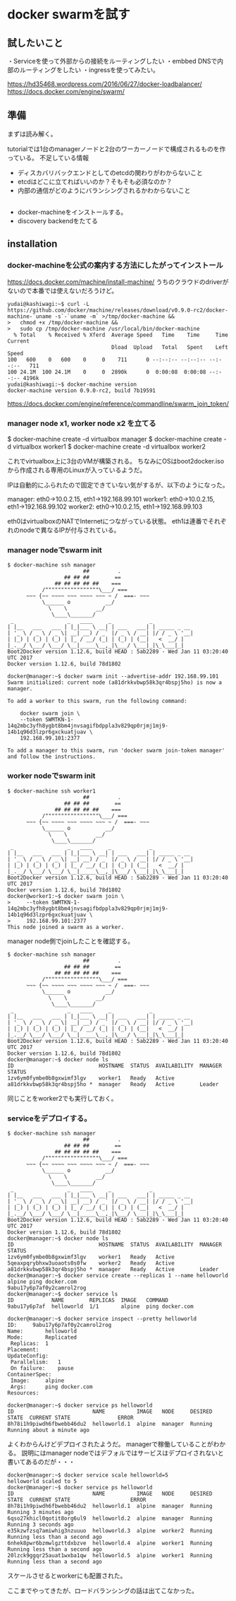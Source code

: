 # docker swarmを試す

## 試したいこと

・Serviceを使って外部からの接続をルーティングしたい
・embbed DNSで内部のルーティングをしたい
・ingressを使ってみたい。

https://hd35468.wordpress.com/2016/06/27/docker-loadbalancer/
https://docs.docker.com/engine/swarm/

## 準備

まずは読み解く。


tutorialでは1台のmanagerノードと2台のワーカーノードで構成されるものを作っている。
不足している情報
* ディスカバリバックエンドとしてのetcdの関わりがわからないこと
 * etcdはどこに立てればいいのか？そもそも必須なのか？
* 内部の通信がどのようにバランシングされるかわからないこと

##

* docker-machineをインストールする。
* discovery backendをたてる

## installation


### docker-machineを公式の案内する方法にしたがってインストール

https://docs.docker.com/machine/install-machine/
うちのクラウドのdriverがないので本番では使えないだろうけど。
```
yudai@kashiwagi:~$ curl -L https://github.com/docker/machine/releases/download/v0.9.0-rc2/docker-machine-`uname -s`-`uname -m` >/tmp/docker-machine &&
>   chmod +x /tmp/docker-machine &&
>   sudo cp /tmp/docker-machine /usr/local/bin/docker-machine
  % Total    % Received % Xferd  Average Speed   Time    Time     Time  Current
                                 Dload  Upload   Total   Spent    Left  Speed
100   600    0   600    0     0    711      0 --:--:-- --:--:-- --:--:--   711
100 24.1M  100 24.1M    0     0  2890k      0  0:00:08  0:00:08 --:--:-- 4196k
yudai@kashiwagi:~$ docker-machine version
docker-machine version 0.9.0-rc2, build 7b19591
```

https://docs.docker.com/engine/reference/commandline/swarm_join_token/

### manager node x1, worker node x2 を立てる

$ docker-machine create -d virtualbox manager
$ docker-machine create -d virtualbox worker1
$ docker-machine create -d virtualbox worker2

これでvirtualbox上に3台のVMが構築される。
ちなみにOSはboot2docker.isoから作成される専用のLinuxが入っているようだ。

IPは自動的にふられたので固定できていない気がするが、以下のようになった。

manager: eth0->10.0.2.15, eth1->192.168.99.101
worker1: eth0->10.0.2.15, eth1->192.168.99.102
worker2: eth0->10.0.2.15, eth1->192.168.99.103

eth0はvirtualboxのNATでInternetにつながっている状態。
eth1は連番でそれぞれのnodeで異なるIPが付与されている。

### manager nodeでswarm init

```
$ docker-machine ssh manager
                        ##         .
                  ## ## ##        ==
               ## ## ## ## ##    ===
           /"""""""""""""""""\___/ ===
      ~~~ {~~ ~~~~ ~~~ ~~~~ ~~~ ~ /  ===- ~~~
           \______ o           __/
             \    \         __/
              \____\_______/
 _                 _   ____     _            _
| |__   ___   ___ | |_|___ \ __| | ___   ___| | _____ _ __
| '_ \ / _ \ / _ \| __| __) / _` |/ _ \ / __| |/ / _ \ '__|
| |_) | (_) | (_) | |_ / __/ (_| | (_) | (__|   <  __/ |
|_.__/ \___/ \___/ \__|_____\__,_|\___/ \___|_|\_\___|_|
Boot2Docker version 1.12.6, build HEAD : 5ab2289 - Wed Jan 11 03:20:40 UTC 2017
Docker version 1.12.6, build 78d1802

docker@manager:~$ docker swarm init --advertise-addr 192.168.99.101
Swarm initialized: current node (a81drkkvbwp58k3qr4bspj5ho) is now a manager.

To add a worker to this swarm, run the following command:

    docker swarm join \
    --token SWMTKN-1-14q2mbc3yfh8ygbt8bm4jnvsagifbdppla3v829qp0rjmj1mj9-14b1q96d3lzpr6gxckuatjuav \
    192.168.99.101:2377

To add a manager to this swarm, run 'docker swarm join-token manager' and follow the instructions.
```

### worker nodeでswarm init

```
$ docker-machine ssh worker1
                        ##         .
                  ## ## ##        ==
               ## ## ## ## ##    ===
           /"""""""""""""""""\___/ ===
      ~~~ {~~ ~~~~ ~~~ ~~~~ ~~~ ~ /  ===- ~~~
           \______ o           __/
             \    \         __/
              \____\_______/
 _                 _   ____     _            _
| |__   ___   ___ | |_|___ \ __| | ___   ___| | _____ _ __
| '_ \ / _ \ / _ \| __| __) / _` |/ _ \ / __| |/ / _ \ '__|
| |_) | (_) | (_) | |_ / __/ (_| | (_) | (__|   <  __/ |
|_.__/ \___/ \___/ \__|_____\__,_|\___/ \___|_|\_\___|_|
Boot2Docker version 1.12.6, build HEAD : 5ab2289 - Wed Jan 11 03:20:40 UTC 2017
Docker version 1.12.6, build 78d1802
docker@worker1:~$ docker swarm join \
>     --token SWMTKN-1-14q2mbc3yfh8ygbt8bm4jnvsagifbdppla3v829qp0rjmj1mj9-14b1q96d3lzpr6gxckuatjuav \
>     192.168.99.101:2377
This node joined a swarm as a worker.
```

manager node側でjoinしたことを確認する。

```
$ docker-machine ssh manager
                        ##         .
                  ## ## ##        ==
               ## ## ## ## ##    ===
           /"""""""""""""""""\___/ ===
      ~~~ {~~ ~~~~ ~~~ ~~~~ ~~~ ~ /  ===- ~~~
           \______ o           __/
             \    \         __/
              \____\_______/
 _                 _   ____     _            _
| |__   ___   ___ | |_|___ \ __| | ___   ___| | _____ _ __
| '_ \ / _ \ / _ \| __| __) / _` |/ _ \ / __| |/ / _ \ '__|
| |_) | (_) | (_) | |_ / __/ (_| | (_) | (__|   <  __/ |
|_.__/ \___/ \___/ \__|_____\__,_|\___/ \___|_|\_\___|_|
Boot2Docker version 1.12.6, build HEAD : 5ab2289 - Wed Jan 11 03:20:40 UTC 2017
Docker version 1.12.6, build 78d1802
docker@manager:~$ docker node ls
ID                           HOSTNAME  STATUS  AVAILABILITY  MANAGER STATUS
1zv6ym0fymbe0b8gxwimf3lgv    worker1   Ready   Active        
a81drkkvbwp58k3qr4bspj5ho *  manager   Ready   Active        Leader
```

同じことをworker2でも実行しておく。

### serviceをデプロイする。

```
$ docker-machine ssh manager
                        ##         .
                  ## ## ##        ==
               ## ## ## ## ##    ===
           /"""""""""""""""""\___/ ===
      ~~~ {~~ ~~~~ ~~~ ~~~~ ~~~ ~ /  ===- ~~~
           \______ o           __/
             \    \         __/
              \____\_______/
 _                 _   ____     _            _
| |__   ___   ___ | |_|___ \ __| | ___   ___| | _____ _ __
| '_ \ / _ \ / _ \| __| __) / _` |/ _ \ / __| |/ / _ \ '__|
| |_) | (_) | (_) | |_ / __/ (_| | (_) | (__|   <  __/ |
|_.__/ \___/ \___/ \__|_____\__,_|\___/ \___|_|\_\___|_|
Boot2Docker version 1.12.6, build HEAD : 5ab2289 - Wed Jan 11 03:20:40 UTC 2017
Docker version 1.12.6, build 78d1802
docker@manager:~$ docker node ls
ID                           HOSTNAME  STATUS  AVAILABILITY  MANAGER STATUS
1zv6ym0fymbe0b8gxwimf3lgv    worker1   Ready   Active        
5qeaxpqrybhxw3uoaots0s0fw    worker2   Ready   Active        
a81drkkvbwp58k3qr4bspj5ho *  manager   Ready   Active        Leader
docker@manager:~$ docker service create --replicas 1 --name helloworld alpine ping docker.com
9abu17y6p7af0y2camrol2rog
docker@manager:~$ docker service ls
ID            NAME        REPLICAS  IMAGE   COMMAND
9abu17y6p7af  helloworld  1/1       alpine  ping docker.com

docker@manager:~$ docker service inspect --pretty helloworld
ID:		9abu17y6p7af0y2camrol2rog
Name:		helloworld
Mode:		Replicated
 Replicas:	1
Placement:
UpdateConfig:
 Parallelism:	1
 On failure:	pause
ContainerSpec:
 Image:		alpine
 Args:		ping docker.com
Resources:

docker@manager:~$ docker service ps helloworld
ID                         NAME          IMAGE   NODE     DESIRED STATE  CURRENT STATE               ERROR
8h78i1h9piwdh6fbwebb46du2  helloworld.1  alpine  manager  Running        Running about a minute ago  
```

よくわからんけどデプロイされたようだ。
managerで稼働していることがわかる。
説明にはmanager nodeではデフォルではサービスはデプロイされないと書いてあるのだが・・・

```
docker@manager:~$ docker service scale helloworld=5
helloworld scaled to 5
docker@manager:~$ docker service ps helloworld
ID                         NAME          IMAGE   NODE     DESIRED STATE  CURRENT STATE                   ERROR
8h78i1h9piwdh6fbwebb46du2  helloworld.1  alpine  manager  Running        Running 3 minutes ago           
6qso27khicl0qotit8org6ul9  helloworld.2  alpine  manager  Running        Running 3 seconds ago           
e35kzwfzsq7amiwhig3nzuuuo  helloworld.3  alpine  worker2  Running        Running less than a second ago  
6nhek8pwr6bzmwlgzttdxbzve  helloworld.4  alpine  worker1  Running        Running less than a second ago  
20lzck9ggqr25auat1wxba1qw  helloworld.5  alpine  worker1  Running        Running less than a second ago
```

スケールさせるとworkerにも配置された。

ここまでやってきたが、ロードバランシングの話は出てこなかった。
